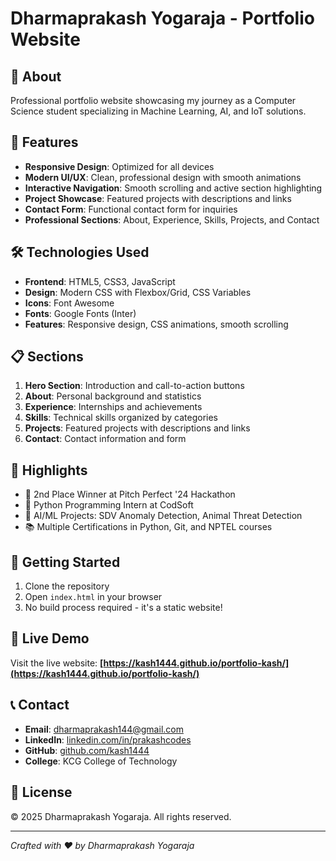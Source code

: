 # Dharmaprakash Yogaraja - Portfolio Website

## 🚀 About
Professional portfolio website showcasing my journey as a Computer Science student specializing in Machine Learning, AI, and IoT solutions.

## 🌟 Features
- **Responsive Design**: Optimized for all devices
- **Modern UI/UX**: Clean, professional design with smooth animations
- **Interactive Navigation**: Smooth scrolling and active section highlighting
- **Project Showcase**: Featured projects with descriptions and links
- **Contact Form**: Functional contact form for inquiries
- **Professional Sections**: About, Experience, Skills, Projects, and Contact

## 🛠️ Technologies Used
- **Frontend**: HTML5, CSS3, JavaScript
- **Design**: Modern CSS with Flexbox/Grid, CSS Variables
- **Icons**: Font Awesome
- **Fonts**: Google Fonts (Inter)
- **Features**: Responsive design, CSS animations, smooth scrolling

## 📋 Sections
1. **Hero Section**: Introduction and call-to-action buttons
2. **About**: Personal background and statistics
3. **Experience**: Internships and achievements
4. **Skills**: Technical skills organized by categories
5. **Projects**: Featured projects with descriptions and links
6. **Contact**: Contact information and form

## 🎯 Highlights
- 🥈 2nd Place Winner at Pitch Perfect '24 Hackathon
- 🐍 Python Programming Intern at CodSoft
- 🤖 AI/ML Projects: SDV Anomaly Detection, Animal Threat Detection
- 📚 Multiple Certifications in Python, Git, and NPTEL courses

## 🚀 Getting Started
1. Clone the repository
2. Open `index.html` in your browser
3. No build process required - it's a static website!

## 📱 Live Demo
Visit the live website: **[https://kash1444.github.io/portfolio-kash/](https://kash1444.github.io/portfolio-kash/)**

## 📞 Contact
- **Email**: dharmaprakash144@gmail.com
- **LinkedIn**: [linkedin.com/in/prakashcodes](https://www.linkedin.com/in/prakashcodes/)
- **GitHub**: [github.com/kash1444](https://github.com/kash1444)
- **College**: KCG College of Technology

## 📄 License
© 2025 Dharmaprakash Yogaraja. All rights reserved.

---
*Crafted with ❤️ by Dharmaprakash Yogaraja*
